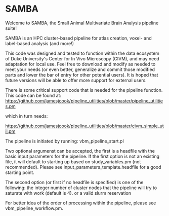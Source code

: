 # SAMBA
Welcome to SAMBA, the Small Animal Multivariate Brain Analysis pipeline suite!

SAMBA is an HPC cluster-based pipeline for atlas creation, voxel- and label-based analysis (and more!)

This code was designed and tested to function within the data ecosystem of Duke University's Center for In Vivo Microscopy (CIVM), and may need adaptation for local use.  Feel free to download and modify as needed to meet your needs (or even better, generalize and commit those modified parts and lower the bar of entry for other potential users).
It is hoped that future versions will be able to offer more support for external users.

There is some critical support code that is needed for the pipeline function.  This code can be found at:
https://github.com/jamesjcook/pipeline_utilities/blob/master/pipeline_utilities.pm

which in turn needs:

https://github.com/jamesjcook/pipeline_utilities/blob/master/civm_simple_util.pm

The pipeline is initiated by running:
vbm_pipeline_start.pl

Two optional argumenst can be accepted, the first is a headfile with the basic input parameters for the pipeline.  If the first option is not an existing file, it will default to starting up based on study_variables.pm (not recommended).  Please see input_parameters_template.headfile for a good starting point.

The second option (or first if no headfile is specified) is one of the following:
the integer number of cluster nodes that the pipeline will try to saturate with work (default is 4).
or
a valid slurm reservation

For better idea of the order of processing within the pipeline, please see vbm_pipeline_workflow.pm.
